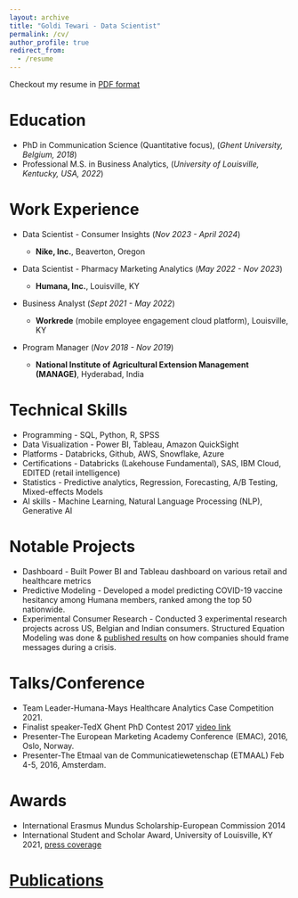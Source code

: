 ```yaml
---
layout: archive
title: "Goldi Tewari - Data Scientist"
permalink: /cv/
author_profile: true
redirect_from:
  - /resume
---
```

Checkout my resume in [PDF format](https://github.com/golditewari9/golditewari9.github.io/blob/master/files/Goldi_Tewari_resume.pdf)

Education
======
* PhD in Communication Science (Quantitative focus), (_Ghent University, Belgium, 2018_)
* Professional M.S. in Business Analytics, (_University of Louisville, Kentucky, USA, 2022_)

Work Experience
======
* Data Scientist - Consumer Insights (_Nov 2023 - April 2024_)
  * **Nike, Inc.**, Beaverton, Oregon

* Data Scientist - Pharmacy Marketing Analytics (_May 2022 - Nov 2023_)
  *  **Humana, Inc.**, Louisville, KY

* Business Analyst (_Sept 2021 - May 2022_)
  *  **Workrede** (mobile employee engagement cloud platform), Louisville, KY

* Program Manager (_Nov 2018 - Nov 2019_)
  *  **National Institute of Agricultural Extension Management (MANAGE)**, Hyderabad, India

Technical Skills
======
* Programming - SQL, Python, R, SPSS
* Data Visualization - Power BI, Tableau, Amazon QuickSight
* Platforms - Databricks, Github, AWS, Snowflake, Azure
* Certifications - Databricks (Lakehouse Fundamental), SAS, IBM Cloud, EDITED (retail intelligence)
* Statistics - Predictive analytics, Regression, Forecasting, A/B Testing, Mixed-effects Models
* AI skills - Machine Learning, Natural Language Processing (NLP), Generative AI

Notable Projects
======
* Dashboard - Built Power BI and Tableau dashboard on various retail and healthcare metrics
* Predictive Modeling - Developed a model predicting COVID-19 vaccine hesitancy among Humana members, ranked among the top 50 nationwide.
* Experimental Consumer Research - Conducted 3 experimental research projects across US, Belgian and Indian consumers. Structured Equation Modeling was done & [published results](https://research.ugent.be/web/person/goldi-tewari-0/publications/en) on how companies should frame messages during a crisis.

Talks/Conference 
======
* Team Leader-Humana-Mays Healthcare Analytics Case Competition 2021.
* Finalist speaker-TedX Ghent PhD Contest 2017 [video link](https://www.youtube.com/watch?v=I4zH7b1dqTE)
* Presenter-The European Marketing Academy Conference (EMAC), 2016, Oslo, Norway.
* Presenter-The Etmaal van de Communicatiewetenschap (ETMAAL) Feb 4-5, 2016, Amsterdam.

Awards
======
* International Erasmus Mundus Scholarship-European Commission 2014
* International Student and Scholar Award, University of Louisville, KY 2021, [press coverage](https://www.uoflnews.com/post/uofltoday/uofl-student-awards-winners-celebrated-during-23rd-annual-ceremony/)

[Publications](https://scholar.google.com/citations?user=4PJPp0QAAAAJ&hl=en)
======
